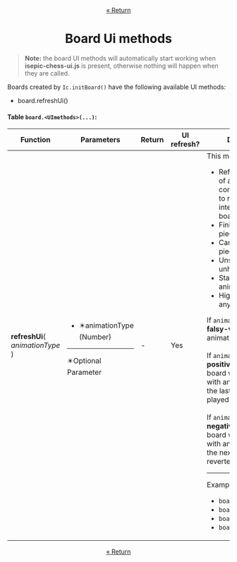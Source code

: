 <p align="center"><a href="https://github.com/ajax333221/isepic-chess-ui#book-documentation">« Return</a></p>

<h1 align="center">Board Ui methods</h1>

> **Note:** the board UI methods will automatically start working when **isepic-chess-ui.js** is present, otherwise nothing will happen when they are called.

Boards created by `Ic.initBoard()` have the following available UI methods:

<ul>
<li>board.refreshUi()</li>
</ul>

#### Table `board.<UImethods>(...)`:

Function | Parameters | Return | UI refresh? | Description
-------- | ---------- | ------ | ----------- | -----------
**refreshUi**(<br>*animationType*<br>) | <ul><li>:eight_pointed_black_star:animationType (Number)</li></ul><hr>:eight_pointed_black_star:Optional Parameter | - | Yes | This method will:<ul><li>Refresh the HTML of all the components (if any) to reflect the internal state of the board.</li><li>Finish ongoing piece animations.</li><li>Cancel ongoing piece dragging.</li><li>Unselect and unhighlight squares.</li><li>Start the current animation (if any).</li><li>Highlight squares (if any).</li></ul>If `animationType` is a **falsy-value**, no animation will happen.<br><br>If `animationType` is a **positive number**, the board will be refreshed with an animation as if the last move was played.<br><br>If `animationType` is a **negative number**, the board will be refreshed with an animation as if the next move was reverted.<hr>Examples:<ul><li>`board.refreshUi()`</li><li>`board.refreshUi(0)`</li><li>`board.refreshUi(1)`</li><li>`board.refreshUi(-1)`</li></ul>

<p align="center"><a href="https://github.com/ajax333221/isepic-chess-ui#book-documentation">« Return</a></p>
